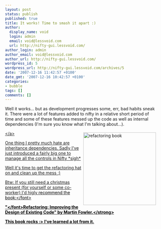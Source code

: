 ```yaml
---
layout: post
status: publish
published: true
title: It works! Time to smash it apart :)
author:
  display_name: void
  login: admin
  email: void@lessvoid.com
  url: http://nifty-gui.lessvoid.com/
author_login: admin
author_email: void@lessvoid.com
author_url: http://nifty-gui.lessvoid.com/
wordpress_id: 5
wordpress_url: http://nifty-gui.lessvoid.com/archives/5
date: '2007-12-16 11:42:57 +0100'
date_gmt: '2007-12-16 10:42:57 +0100'
categories:
- bubble
tags: []
comments: []
---
```

<p>Well it works... but as development progresses some, err, bad habits sneak it. There were a lot of features added to nifty in a relative short period of time and some of these features messed up the code as well as internal dependencies (I'm sure you know what I'm talking about...).</p>
<p><a href="http:&#47;&#47;www.amazon.com&#47;Refactoring-Improving-Existing-Addison-Wesley-Technology&#47;dp&#47;0201485672&#47;ref=pd_bbs_sr_1?ie=UTF8&amp;s=books&amp;qid=1197801961&amp;sr=8-1" title="Refactoring Book (amazon)"><img src="..&#47;images&#47;book-refactoring.jpg" alt="refactoring book" align="right" border="0" height="240" hspace="5" vspace="5" width="240" &#47;><&#47;a></p>
<p>One thing I pretty much hate are inheritance dependencies. Sadly I've just introduced a fairly big one to manage all the controls in Nifty *sigh*</p>
<p>Well it's time to get the refactoring hat on and clean up the mess :)</p>
<p>Btw: If you still need a christmas present (for yourself or some co-worker) I'd higly <font color="#000000">recommend the book:<&#47;font></p>
<p><strong><font color="#000000"> "<&#47;font>Refactoring: Improving the Design of Existing Code" by Martin Fowler.<&#47;strong></p>
<p>This book rocks :> I've learned a lot from it.</p>
